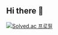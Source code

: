 ## Hi there 👋
[![Solved.ac 프로필](http://mazassumnida.wtf/api/v2/generate_badge?boj=ehdtjs16)](https://solved.ac/ehdtjs16)

<!--
**ehdtjspc/ehdtjspc** is a ✨ _special_ ✨ repository because its `README.md` (this file) appears on your GitHub profile.

Here are some ideas to get you started:

- 🔭 I’m currently working on ...
- 🌱 I’m currently learning ...
- 👯 I’m looking to collaborate on ...
- 🤔 I’m looking for help with ...
- 💬 Ask me about ...
- 📫 How to reach me: ...
- 😄 Pronouns: ...
- ⚡ Fun fact: ...
-->
